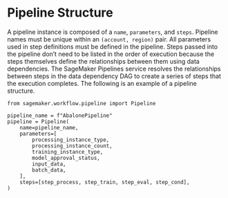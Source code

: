 # Pipeline Structure<a name="build-and-manage-pipeline"></a>

 A pipeline instance is composed of a `name`, `parameters`, and `steps`\. Pipeline names must be unique within an `(account, region)` pair\. All parameters used in step definitions must be defined in the pipeline\. Steps passed into the pipeline don’t need to be listed in the order of execution because the steps themselves define the relationships between them using data dependencies\. The SageMaker Pipelines service resolves the relationships between steps in the data dependency DAG to create a series of steps that the execution completes\. The following is an example of a pipeline structure\.

```
from sagemaker.workflow.pipeline import Pipeline

pipeline_name = f"AbalonePipeline"
pipeline = Pipeline(
    name=pipeline_name,
    parameters=[
        processing_instance_type, 
        processing_instance_count,
        training_instance_type,
        model_approval_status,
        input_data,
        batch_data,
    ],
    steps=[step_process, step_train, step_eval, step_cond],
)
```